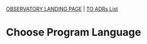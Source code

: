 [OBSERVATORY LANDING PAGE](../../README.md) | [TO ADRs List](./index.md)

# Choose Program Language
